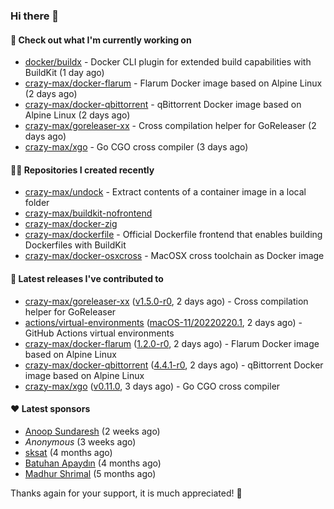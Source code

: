 ### Hi there 👋

#### 👷 Check out what I'm currently working on

- [docker/buildx](https://github.com/docker/buildx) - Docker CLI plugin for extended build capabilities with BuildKit (1 day ago)
- [crazy-max/docker-flarum](https://github.com/crazy-max/docker-flarum) - Flarum Docker image based on Alpine Linux (2 days ago)
- [crazy-max/docker-qbittorrent](https://github.com/crazy-max/docker-qbittorrent) - qBittorrent Docker image based on Alpine Linux (2 days ago)
- [crazy-max/goreleaser-xx](https://github.com/crazy-max/goreleaser-xx) - Cross compilation helper for GoReleaser (2 days ago)
- [crazy-max/xgo](https://github.com/crazy-max/xgo) - Go CGO cross compiler (3 days ago)

#### 👨‍💻 Repositories I created recently

- [crazy-max/undock](https://github.com/crazy-max/undock) - Extract contents of a container image in a local folder
- [crazy-max/buildkit-nofrontend](https://github.com/crazy-max/buildkit-nofrontend)
- [crazy-max/docker-zig](https://github.com/crazy-max/docker-zig)
- [crazy-max/dockerfile](https://github.com/crazy-max/dockerfile) - Official Dockerfile frontend that enables building Dockerfiles with BuildKit
- [crazy-max/docker-osxcross](https://github.com/crazy-max/docker-osxcross) - MacOSX cross toolchain as Docker image

#### 🚀 Latest releases I've contributed to

- [crazy-max/goreleaser-xx](https://github.com/crazy-max/goreleaser-xx) ([v1.5.0-r0](https://github.com/crazy-max/goreleaser-xx/releases/tag/v1.5.0-r0), 2 days ago) - Cross compilation helper for GoReleaser
- [actions/virtual-environments](https://github.com/actions/virtual-environments) ([macOS-11/20220220.1](https://github.com/actions/virtual-environments/releases/tag/macOS-11%2F20220220.1), 2 days ago) - GitHub Actions virtual environments
- [crazy-max/docker-flarum](https://github.com/crazy-max/docker-flarum) ([1.2.0-r0](https://github.com/crazy-max/docker-flarum/releases/tag/1.2.0-r0), 2 days ago) - Flarum Docker image based on Alpine Linux
- [crazy-max/docker-qbittorrent](https://github.com/crazy-max/docker-qbittorrent) ([4.4.1-r0](https://github.com/crazy-max/docker-qbittorrent/releases/tag/4.4.1-r0), 2 days ago) - qBittorrent Docker image based on Alpine Linux
- [crazy-max/xgo](https://github.com/crazy-max/xgo) ([v0.11.0](https://github.com/crazy-max/xgo/releases/tag/v0.11.0), 3 days ago) - Go CGO cross compiler

#### ❤️ Latest sponsors
- [Anoop Sundaresh](https://github.com/theryecatcher) (2 weeks ago)
- _Anonymous_ (3 weeks ago)
- [sksat](https://github.com/sksat) (4 months ago)
- [Batuhan Apaydın](https://github.com/developer-guy) (4 months ago)
- [Madhur Shrimal](https://github.com/shrimalmadhur) (5 months ago)

Thanks again for your support, it is much appreciated! 🙏
